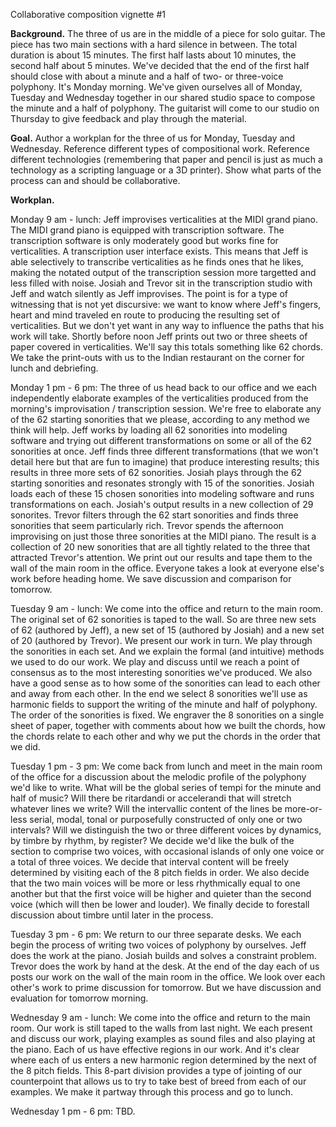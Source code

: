 Collaborative composition vignette #1

**Background.** The three of us are in the middle of a piece for solo guitar.
The piece has two main sections with a hard silence in between. The total
duration is about 15 minutes. The first half lasts about 10 minutes, the second
half about 5 minutes. We've decided that the end of the first half should close
with about a minute and a half of two- or three-voice polyphony. It's Monday
morning. We've given ourselves all of Monday, Tuesday and Wednesday together in
our shared studio space to compose the minute and a half of polyphony. The
guitarist will come to our studio on Thursday to give feedback and play through
the material.

**Goal.** Author a workplan for the three of us for Monday, Tuesday and
Wednesday. Reference different types of compositional work. Reference different
technologies (remembering that paper and pencil is just as much a technology as
a scripting language or a 3D printer). Show what parts of the process can and
should be collaborative.

**Workplan.**

Monday 9 am - lunch: Jeff improvises verticalities at the MIDI grand piano. The
MIDI grand piano is equipped with transcription software. The transcription
software is only moderately good but works fine for verticalities. A
transcription user interface exists. This means that Jeff is able selectively
to transcribe verticalities as he finds ones that he likes, making the
notated output of the transcription session more targetted and less filled with
noise. Josiah and Trevor sit in the transcription studio with Jeff and watch
silently as Jeff improvises. The point is for a type of witnessing that is not
yet discursive: we want to know where Jeff's fingers, heart and mind traveled
en route to producing the resulting set of verticalities. But we don't yet want
in any way to influence the paths that his work will take. Shortly before noon
Jeff prints out two or three sheets of paper covered in verticalities. We'll
say this totals something like 62 chords. We take the print-outs with us to the
Indian restaurant on the corner for lunch and debriefing.

Monday 1 pm - 6 pm: The three of us head back to our office and we each
independently elaborate examples of the verticalities produced from the
morning's improvisation / transcription session. We're free to elaborate any
of the 62 starting sonorities that we please, according to any method we think
will help. Jeff works by loading all 62 sonorities into modeling software and
trying out different transformations on some or all of the 62 sonorities at
once. Jeff finds three different transformations (that we won't detail here but
that are fun to imagine) that produce interesting results; this results in
three more sets of 62 sonorities. Josiah plays through the 62 starting
sonorities and resonates strongly with 15 of the sonorities. Josiah loads each
of these 15 chosen sonorities into modeling software and runs transformations
on each. Josiah's output results in a new collection of 29 sonorites. Trevor
filters through the 62 start sonorities and finds three sonorities that seem
particularly rich. Trevor spends the afternoon improvising on just those three
sonorities at the MIDI piano. The result is a collection of 20 new
sonorities that are all tightly related to the three that attracted Trevor's
attention. We print out our results and tape them to the wall of the main room
in the office. Everyone takes a look at everyone else's work before heading
home. We save discussion and comparison for tomorrow.

Tuesday 9 am - lunch: We come into the office and return to the main room. The
original set of 62 sonorities is taped to the wall. So are three new sets of 62
(authored by Jeff), a new set of 15 (authored by Josiah) and a new set of 20
(authored by Trevor). We present our work in turn. We play through the
sonorities in each set. And we explain the formal (and intuitive) methods we
used to do our work. We play and discuss until we reach a point of consensus as
to the most interesting sonorities we've produced. We also have a good sense as
to how some of the sonorities can lead to each other and away from each other.
In the end we select 8 sonorities we'll use as harmonic fields to support the
writing of the minute and half of polyphony. The order of the sonorities is
fixed. We engraver the 8 sonorities on a single sheet of paper, together with
comments about how we built the chords, how the chords relate to each other and
why we put the chords in the order that we did.

Tuesday 1 pm - 3 pm: We come back from lunch and meet in the main room of the
office for a discussion about the melodic profile of the polyphony we'd like to
write. What will be the global series of tempi for the minute and half of
music? Will there be ritardandi or accelerandi that will stretch whatever lines
we write? Will the intervallic content of the lines be more-or-less serial,
modal, tonal or purposefully constructed of only one or two intervals? Will we
distinguish the two or three different voices by dynamics, by timbre by rhythm,
by register? We decide we'd like the bulk of the section to comprise two
voices, with occasional islands of only one voice or a total of three voices.
We decide that interval content will be freely determined by visiting each of
the 8 pitch fields in order. We also decide that the two main voices will be
more or less rhythmically equal to one another but that the first voice will be
higher and quieter than the second voice (which will then be lower and louder).
We finally decide to forestall discussion about timbre until later in the
process.

Tuesday 3 pm - 6 pm: We return to our three separate desks. We each begin the
process of writing two voices of polyphony by ourselves. Jeff does the work at
the piano. Josiah builds and solves a constraint problem. Trevor does the work
by hand at the desk. At the end of the day each of us posts our work on the
wall of the main room in the office. We look over each other's work to prime
discussion for tomorrow. But we have discussion and evaluation for tomorrow
morning.

Wednesday 9 am - lunch: We come into the office and return to the main room.
Our work is still taped to the walls from last night. We each present and
discuss our work, playing examples as sound files and also playing at the
piano. Each of us have effective regions in our work. And it's clear where each
of us enters a new harmonic region determined by the next of the 8 pitch
fields. This 8-part division provides a type of jointing of our counterpoint
that allows us to try to take best of breed from each of our examples. We make
it partway through this process and go to lunch.

Wednesday 1 pm - 6 pm: TBD.